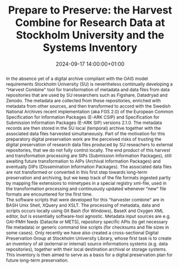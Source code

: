 ---
abstract: 'In the absence yet of a digital archive compliant with the OAIS model requirements
  Stockholm University (SU) is nevertheless continually developing a "Harvest Combine"
  tool for transformation of metadata and data files from data repositories that are
  used by SU researchers such as Figshare, Datadryad and Zenodo. The metadata are
  collected from these repositories, enriched with metadata from other sources, and
  then transformed to accord with the Swedish National Archives recent implementation
  (aka FGS 2.0) of the European Common Specification for Information Packages (E-ARK
  CSIP) and Specification for Submission Information Packages (E-ARK SIP) versions
  2.1.0. The metadata records are then stored in the SU local (temporal) archive together
  with the associated data files harvested simultaneously. Part of the motivation
  for this preparatory digital preservation work are the perceived risks of trusting
  the digital preservation of research data files produced by SU reseachers to external
  repositories, that we do not fully control locally. The end product of this harvest
  and transformation processing are SIPs (Submission Information Packages), still
  awaiting future transformation to AIPs (Archival Information Packages) and eventually
  DIPs (Dissemination Information Packages). The associated data files are not transformed
  or converted in this first step towards long-term preservation and archiving, but
  we keep track of the file formats ingested partly by mapping file extensions to
  mimetypes in a special registry xml-file, used in the transformation processing
  and continuously updated whenever "new" file formats are encountered for the first
  time.


  The software scripts that were developed for this "harvester combine" are in BASH
  Unix Shell, XQuery and XSLT. The processing of metadata, data and scripts occurs
  locally using Git Bash (for Windows), BaseX and Oxygen XML editor, but is essentially
  software-tool agnostic. Metadata input sources are e.g. OAI-PMH feeds (Datacite
  or METS), repository specific APIs (to get necessary file metadata) or generic command
  line scripts (for checksums and file sizes in some cases). Only recently we have
  also created a cross-sectional Digital Preservation Group at Stockholm University
  Library, whose first task is to create an inventory of all (external or internal)
  source informations systems (e.g. data repositories), together with their local
  destination archival or storage systems. This inventory is then aimed to serve as
  a basis for a digital preservation plan for future long-term preservation.'
creators:
- Joakim Philipson
date: 2024-09-17 14:00:00+01:00
document_url: https://doi.org/10.21428/5676bf2d.cb2d42ce
grand_parent: iPRES
institutions: []
keywords:
- approaches to preservation
- start 2 preserve
landing_page_url: https://ipres2024.pubpub.org/pub/5t6x01mf/
language: eng
layout: publication
license: Creative Commons Attribution 4.0 (CC-BY-4.0)
notes_url: https://docs.google.com/document/d/1b6uQj3CN_S_HmE4-L7B_CjWMX2WgcazRl2JAM-gTM_o/edit#heading=h.aar4tupij1po
parent: iPRES 2024
publication_type: paper
size: null
slides_url: https://zenodo.org/records/13743159
source_name: iPRES
stream_url: https://www.archief.vlaanderen.be/archief/records/dossiers/5acb210228ce4315ae650812d056a482329eb83ed2dc42398a51505dc153be81/documents/4ddf89491fa14b768053356fff184d51d5e1873012e04b299dadafeb331003eb
title: 'Prepare to Preserve: the Harvest Combine for Research Data at Stockholm University
  and the Systems Inventory'
year: 2024
---